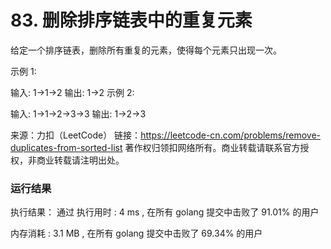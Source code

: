 # 83. 删除排序链表中的重复元素

给定一个排序链表，删除所有重复的元素，使得每个元素只出现一次。

示例 1:

输入: 1->1->2
输出: 1->2
示例 2:

输入: 1->1->2->3->3
输出: 1->2->3


来源：力扣（LeetCode）
链接：https://leetcode-cn.com/problems/remove-duplicates-from-sorted-list
著作权归领扣网络所有。商业转载请联系官方授权，非商业转载请注明出处。


### 运行结果

执行结果：
通过 执行用时 : 4 ms , 在所有 golang 提交中击败了 91.01% 的用户 

内存消耗 :
3.1 MB , 在所有 golang 提交中击败了 69.34% 的用户